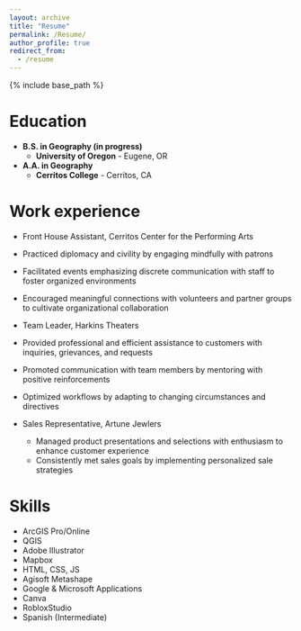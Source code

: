 ```yaml
---
layout: archive
title: "Resume"
permalink: /Resume/
author_profile: true
redirect_from:
  - /resume
---
```


{% include base_path %}

Education
======
- **B.S. in Geography (in progress)**
  - **University of Oregon** - Eugene, OR
- **A.A. in Geography**
  - **Cerritos College** - Cerritos, CA

Work experience
======
*  Front House Assistant, 
Cerritos Center for the Performing Arts

  * Practiced diplomacy and civility by engaging mindfully with patrons 
  * Facilitated events emphasizing discrete communication with staff to
 foster organized environments
  * Encouraged meaningful connections with volunteers and partner
 groups to cultivate organizational collaboration

*  Team Leader, Harkins Theaters

  * Provided professional and efficient assistance to customers with
 inquiries, grievances, and requests
  * Promoted communication with team members by mentoring with
 positive reinforcements
  * Optimized workflows by adapting to changing circumstances and
 directives

* Sales Representative, Artune Jewlers

  * Managed product presentations and selections with enthusiasm to
 enhance customer experience
  *  Consistently met sales goals by implementing personalized sale strategies
  
Skills
======
* ArcGIS Pro/Online
* QGIS
* Adobe Illustrator
* Mapbox
* HTML, CSS, JS
* Agisoft Metashape
* Google & Microsoft Applications
* Canva
* RobloxStudio
* Spanish (Intermediate)
